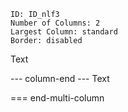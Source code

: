 ```start-multi-column
ID: ID_nlf3
Number of Columns: 2
Largest Column: standard
Border: disabled
```
Text

--- column-end ---
Text

=== end-multi-column
